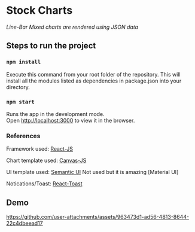 # Stock Charts
*Line-Bar Mixed charts are rendered using JSON data*

## Steps to run the project

### `npm install`
Execute this command from your root folder of the repository.
This will install all the modules listed as dependencies in package.json into your directory.

### `npm start`

Runs the app in the development mode.<br>
Open [http://localhost:3000](http://localhost:3000) to view it in the browser.

### References
Framework used: 
[React-JS](https://reactjs.org/)

Chart template used:
[Canvas-JS](https://canvasjs.com/react-charts/chart-with-multiple-axes/)

UI template used: 
[Semantic UI](https://semantic-ui.com/)
Not used but it is amazing [Material UI]

Notications/Toast:
[React-Toast](https://www.npmjs.com/package/react-semantic-toasts)

## Demo
https://github.com/user-attachments/assets/963473d1-ad56-4813-8644-22c4dbeead17
